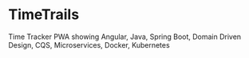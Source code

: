 # TimeTrails
Time Tracker PWA showing Angular, Java, Spring Boot, Domain Driven Design, CQS, Microservices, Docker, Kubernetes 
